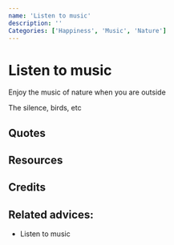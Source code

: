 ```yaml
---
name: 'Listen to music'
description: ''
Categories: ['Happiness', 'Music', 'Nature']
---
```

# Listen to music

Enjoy the music of nature when you are outside

The silence, birds, etc


## Quotes

## Resources

## Credits

## Related advices:

- Listen to music
